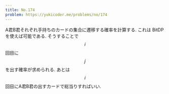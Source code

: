 ```yaml
---
title: No.174
problem: https://yukicoder.me/problems/no/174
---
```

A君B君それぞれ手持ちのカードの集合に遷移する確率を計算する. これは BitDP を使えば可能である. そうすることで $$ i $$ 回目に $$ j $$ を出す確率が求められる. あとは $$ i $$ 回目にA君B君の出すカードで総当りすればいい.

